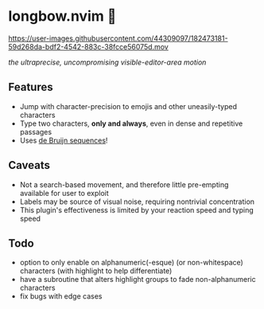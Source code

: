 # longbow.nvim 🏹


https://user-images.githubusercontent.com/44309097/182473181-59d268da-bdf2-4542-883c-38fcce56075d.mov

*the ultraprecise, uncompromising visible-editor-area motion*

## Features

* Jump with character-precision to emojis and other uneasily-typed characters
* Type two characters, **only and always**, even in dense and repetitive passages
* Uses [de Bruijn sequences](https://en.wikipedia.org/wiki/De_Bruijn_sequence)!

## Caveats

* Not a search-based movement, and therefore little pre-empting available for user to exploit
* Labels may be source of visual noise, requiring nontrivial concentration
* This plugin's effectiveness is limited by your reaction speed and typing speed

## Todo

* option to only enable on alphanumeric(-esque) (or non-whitespace) characters (with highlight to help differentiate)
* have a subroutine that alters highlight groups to fade non-alphanumeric characters
* fix bugs with edge cases
